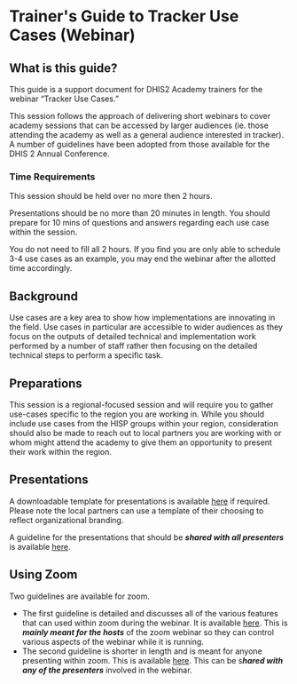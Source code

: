 # Trainer's Guide to Tracker Use Cases (Webinar)

## What is this guide?

This guide is a support document for DHIS2 Academy trainers for the webinar “Tracker Use Cases.”

This session follows the approach of delivering short webinars to cover academy sessions that can be accessed by larger audiences (ie. those attending the academy as well as a general audience interested in tracker). A number of guidelines have been adopted from those available for the DHIS 2 Annual Conference.

### Time Requirements

This session should be held over no more then 2 hours.

Presentations should be no more than 20 minutes in length. You should prepare for 10 mins of questions and answers regarding each use case within the session.

You do not need to fill all 2 hours. If you find you are only able to schedule 3-4 use cases as an example, you may end the webinar after the allotted time accordingly.

## Background

Use cases are a key area to show how implementations are innovating in the field. Use cases in particular are accessible to wider audiences as they focus on the outputs of detailed technical and implementation work performed by a number of staff rather then focusing on the detailed technical steps to perform a specific task.

## Preparations

This session is a regional-focused session and will require you to gather use-cases specific to the region you are working in. While you should include use cases from the HISP groups within your region, consideration should also be made to reach out to local partners you are working with or whom might attend the academy to give them an opportunity to present their work within the region.

## Presentations

A downloadable template for presentations is available [here](https://docs.google.com/presentation/d/1nCATmO5HdQWdv3J5wWKvV4X-JS__lgCL/edit?usp=sharing&ouid=103928845569877128332&rtpof=true&sd=true) if required. Please note the local partners can use a template of their choosing to reflect organizational branding.

A guideline for the presentations that should be ***shared with all presenters*** is available [here](https://docs.google.com/document/d/1QACzvSvq9Giv8Uwod67Sc6kjsFzzpEPvF7CAe-M8vS8/edit?usp=sharing).

## Using Zoom

Two guidelines are available for zoom.

- The first guideline is detailed and discusses all of the various features that can used within zoom during the webinar. It is available [here](https://docs.google.com/document/d/1kSWcSyqK6cYUR_SPNqrEk5xzRnAR_FRH3-SBkjleqXo/edit?usp=sharing). This is ***mainly meant for the hosts*** of the zoom webinar so they can control various aspects of the webinar while it is running.
- The second guideline is shorter in length and is meant for anyone presenting within zoom. This is available [here](https://docs.google.com/document/d/1EvRcSV3uYDtplDYHU57V6MDdMU7weehmnnBOjie5ty4/edit?usp=sharing). This can be s***hared with any of the presenters*** involved in the webinar.